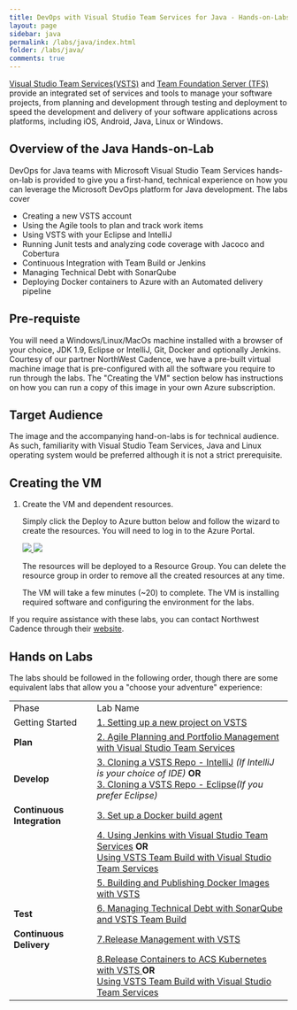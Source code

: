 ```yaml
---
title: DevOps with Visual Studio Team Services for Java - Hands-on-Labs 
layout: page
sidebar: java
permalink: /labs/java/index.html
folder: /labs/java/
comments: true
---
```


[Visual Studio Team Services(VSTS)](https://www.visualstudio.com/products/visual-studio-team-services-vs) and [Team Foundation Server (TFS)](https://www.visualstudio.com/tfs/) provide an integrated set of services and tools to manage your software projects, from planning and development through testing and deployment to speed the development and delivery of your software applications across platforms, including iOS, Android, Java, Linux or Windows. 

## Overview  of the Java Hands-on-Lab

DevOps for Java teams with Microsoft Visual Studio Team Services hands-on-lab is provided to give you a first-hand, technical experience on how you can leverage the Microsoft DevOps platform for Java development. The labs cover 
  * Creating a new VSTS account
  * Using the Agile  tools to plan and track work items  
  * Using VSTS with your Eclipse and IntelliJ
  * Running Junit tests and analyzing code coverage with Jacoco and Cobertura
  * Continuous Integration with Team Build or Jenkins
  * Managing Technical Debt with SonarQube 
  * Deploying Docker containers to Azure with an Automated delivery pipeline 


## Pre-requiste 
You will need a Windows/Linux/MacOs machine installed with a browser of your choice, JDK 1.9, Eclipse or IntelliJ, Git, Docker and optionally Jenkins. Courtesy of our partner NorthWest Cadence, we have a pre-built virtual machine image that is pre-configured with all the software you require to run through the labs. The "Creating the VM" section below has instructions on how you can run a copy of this image in your own Azure subscription.

## Target Audience

The image and the accompanying hand-on-labs is for technical audience. As such, familiarity with Visual Studio Team Services, Java and Linux operating system would be preferred although it is not a strict prerequisite.

## Creating the VM

1. Create the VM and dependent resources.
    
    Simply click the Deploy to Azure button below and follow the wizard to create the resources. You will need to log in to the Azure Portal.
                                                                     
	<a href="https://portal.azure.com/#create/Microsoft.Template/uri/https%3A%2F%2Fraw.githubusercontent.com%2Fnwcadence%2Fjava-dev-vsts%2Fmaster%2Fenv%2FJavaDevVSTS.json" target="_blank">
		<img src="http://azuredeploy.net/deploybutton.png"/>
	</a>
	<a href="http://armviz.io/#/?load=https%3A%2F%2Fraw.githubusercontent.com%2Fnwcadence%2Fjava-dev-vsts%2Fmaster%2Fenv%2FJavaDevVSTS.json" target="_blank">
		<img src="http://armviz.io/visualizebutton.png"/>
	</a>

    The resources will be deployed to a Resource Group. You can delete the resource group in order to remove all the created resources at any time.

	The VM will take a few minutes (~20) to complete. The VM is installing required software and configuring the environment for the labs.

If you require assistance with these labs, you can contact Northwest Cadence through their [website](http://nwcadence.com).

## Hands on Labs

The labs should be followed in the following order, though there are some equivalent labs that allow you a "choose your adventure" experience:

<table>
<tr>
<td>Phase</td>
<td>Lab Name</td>
</tr>
<tr>
<td>Getting Started</td>
<td><a href="creatingvstsaccount.html">1. Setting up a new project on VSTS</a></td>
</tr>
<tr>
<td><b>Plan</b></td><td><a href="agile.html">2. Agile Planning and Portfolio Management with Visual Studio Team Services </a></td>
</tr>
<tr><td><b>Develop</b></td><td><a href="intellij.html">3. Cloning a VSTS Repo - IntelliJ</a> <i>(If IntelliJ is your choice of IDE)</i> <b>OR</b><br /><a href="intellij.html">3. Cloning a VSTS Repo - Eclipse</a><i>(If you prefer Eclipse)</i></td>
</tr>
<tr rowspan="3">
<td> <b>Continuous Integration</b></td><td><a href="vstsbuildagent.html">3. Set up a Docker build agent</a></td></tr>
<tr> <td></td><td> <a href="mavenjenkins.html">4. Using Jenkins with Visual Studio Team Services</a> <b>OR</b><br /> <a href="mavenvsts.html">Using VSTS Team Build with Visual Studio Team Services</a></td></tr>
<tr><td></td> <td> <a href="vstsbuildagent.html">5. Building and Publishing Docker Images with VSTS</a></td></tr>
<td><b>Test</b></td><td><a href="techdebt.html">6. Managing Technical Debt with SonarQube and VSTS Team Build </a></td>
<tr rowspan="2">
<td> <b>Continuous Delivery</b></td><td><a href="vstsbuildagent.html">7.Release Management with VSTS</a></td>
<tr> <td></td><td> <a href="mavenjenkins.html">8.Release Containers to ACS Kubernetes with VSTS </a> <b>OR</b><br /> <a href="mavenvsts.html">Using VSTS Team Build with Visual Studio Team Services</a></td></tr></table>
